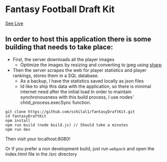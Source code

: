 # Fantasy Football Draft Kit
[See Live](https://www.github.com/sshilal1/fantasyDraftKit)

## In order to host this application there is some building that needs to take place:
* First, the server downloads all the player images
	* Optimize the images by resizing and converting to jpeg using [sharp](http://sharp.dimens.io/en/stable/)
* Then the server scrapes the web for player statistics and player rankings, stores them in a SQL database.
	* As a backup, I have the statistics saved locally as json files
	* Id like to ship this data with the application, so there is minimal internet need after the initial load
In order to maintain synchronousness with this build process, I use nodes' child_process.execSync function.

```
git clone https://github.com/sshilal1/fantasyDraftKit.git
cd fantasyDraftKit
npm install
npm run build (node build.js) // Should take a minutes
npm run dev
```
Then visit your localhost:8080!

Or if you prefer a non development build, just run ```webpack``` and open the index.html file in the /src directory